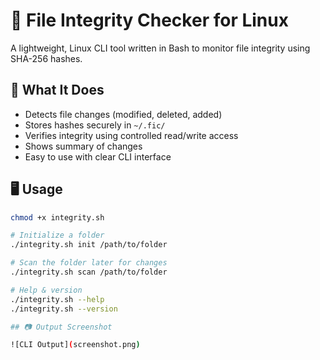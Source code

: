# 🔐 File Integrity Checker for Linux

A lightweight, Linux CLI tool written in Bash to monitor file integrity using SHA-256 hashes.

## 🧠 What It Does

- Detects file changes (modified, deleted, added)
- Stores hashes securely in `~/.fic/`
- Verifies integrity using controlled read/write access
- Shows summary of changes
- Easy to use with clear CLI interface

## 🖥️ Usage

```bash
chmod +x integrity.sh

# Initialize a folder
./integrity.sh init /path/to/folder

# Scan the folder later for changes
./integrity.sh scan /path/to/folder

# Help & version
./integrity.sh --help
./integrity.sh --version

## 📷 Output Screenshot

![CLI Output](screenshot.png)